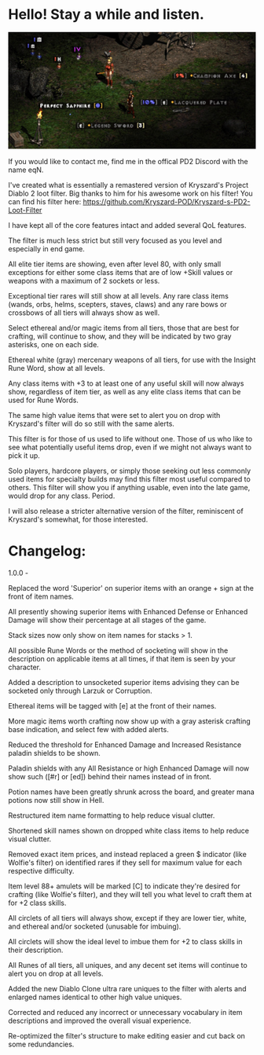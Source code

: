 # Hello! Stay a while and listen.

![Ground Loot](https://raw.githubusercontent.com/eqNj/eqN-PD2-Filter/Filter-Sub/Ground%20Loot.jpg)

If you would like to contact me, find me in the offical PD2 Discord with the name eqN.

I've created what is essentially a remastered version of Kryszard's Project Diablo 2 loot filter. Big thanks to him for his awesome work on his filter! You can find his filter here: 
https://github.com/Kryszard-POD/Kryszard-s-PD2-Loot-Filter

I have kept all of the core features intact and added several QoL features. 

The filter is much less strict but still very focused as you level and especially in end game.

All elite tier items are showing, even after level 80, with only small exceptions for either some class items that are of low +Skill values or weapons with a maximum of 2 sockets or less. 

Exceptional tier rares will still show at all levels. Any rare class items (wands, orbs, helms, scepters, staves, claws) and any rare bows or crossbows of all tiers will always show as well.   

Select ethereal and/or magic items from all tiers, those that are best for crafting, will continue to show, and they will be indicated by two gray asterisks, one on each side.  

Ethereal white (gray) mercenary weapons of all tiers, for use with the Insight Rune Word, show at all levels.

Any class items with +3 to at least one of any useful skill will now always show, regardless of item tier, as well as any elite class items that can be used for Rune Words. 

The same high value items that were set to alert you on drop with Kryszard's filter will do so still with the same alerts.

This filter is for those of us used to life without one. Those of us who like to see what potentially useful items drop, even if we might not always want to pick it up.

Solo players, hardcore players, or simply those seeking out less commonly used items for specialty builds may find this filter most useful compared to others. This filter will show you if anything usable, even into the late game, would drop for any class. Period.

I will also release a stricter alternative version of the filter, reminiscent of Kryszard's somewhat, for those interested.

# Changelog:
1.0.0 -

Replaced the word 'Superior' on superior items with an orange + sign at the front of item names.

All presently showing superior items with Enhanced Defense or Enhanced Damage will show their percentage at all stages of the game.

Stack sizes now only show on item names for stacks > 1.

All possible Rune Words or the method of socketing will show in the description on applicable items at all times, if that item is seen by your character.

Added a description to unsocketed superior items advising they can be socketed only through Larzuk or Corruption.

Ethereal items will be tagged with [e] at the front of their names.

More magic items worth crafting now show up with a gray asterisk crafting base indication, and select few with added alerts.

Reduced the threshold for Enhanced Damage and Increased Resistance paladin shields to be shown.  

Paladin shields with any All Resistance or high Enhanced Damage will now show such ([#r] or [ed]) behind their names instead of in front.  

Potion names have been greatly shrunk across the board, and greater mana potions now still show in Hell.

Restructured item name formatting to help reduce visual clutter.  

Shortened skill names shown on dropped white class items to help reduce visual clutter.  

Removed exact item prices, and instead replaced a green $ indicator (like Wolfie's filter) on identified rares if they sell for maximum value for each respective difficulty.  

Item level 88+ amulets will be marked [C] to indicate they're desired for crafting (like Wolfie's filter), and they will tell you what level to craft them at for +2 class skills.  

All circlets of all tiers will always show, except if they are lower tier, white, and ethereal and/or socketed (unusable for imbuing).  

All circlets will show the ideal level to imbue them for +2 to class skills in their description.  

All Runes of all tiers, all uniques, and any decent set items will continue to alert you on drop at all levels.  

Added the new Diablo Clone ultra rare uniques to the filter with alerts and enlarged names identical to other high value uniques.  

Corrected and reduced any incorrect or unnecessary vocabulary in item descriptions and improved the overall visual experience.  

Re-optimized the filter's structure to make editing easier and cut back on some redundancies.

